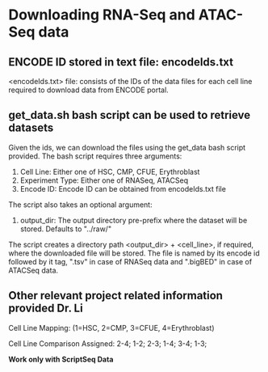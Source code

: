 # Downloading RNA-Seq and ATAC-Seq data

## ENCODE ID stored in text file: encodeIds.txt
<encodeIds.txt> file: consists of the IDs of the data files for each cell line required to download data from ENCODE portal.

## get_data.sh bash script can be used to retrieve datasets
Given the ids, we can download the files using the get_data bash script provided. The bash script requires three arguments:
1. Cell Line: Either one of HSC, CMP, CFUE, Erythroblast 
2. Experiment Type: Either one of RNASeq, ATACSeq
3. Encode ID: Encode ID can be obtained from encodeIds.txt file

The script also takes an optional argument:
1. output_dir: The output directory pre-prefix where the dataset will be stored. Defaults to "../raw/"

The script creates a directory path <output_dir> + <cell_line>, if required, where the downloaded file will be stored. The file is named by its encode id followed by it tag, ".tsv" in case of RNASeq data and ".bigBED" in case of ATACSeq data.

## Other relevant project related information provided Dr. Li
Cell Line Mapping:
(1=HSC, 2=CMP, 3=CFUE, 4=Erythroblast)

Cell Line Comparison Assigned:
2-4; 1-2; 2-3; 1-4; 3-4; 1-3;

**Work only with ScriptSeq Data**
